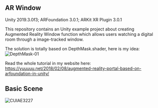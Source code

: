 ## AR Window
Unity 2019.3.0f3; ARFoundation 3.0.1; ARKit XR Plugin 3.0.1

This repository contains an Unity example project about creating Augmented Reality Window function which allows users watching a digital room through a image-tracked window.

The solution is totally based on DepthMask.shader, here is my idea:
![DepthMask-01](https://user-images.githubusercontent.com/45578227/73463064-a3899380-43b7-11ea-8715-929a9b9a7102.png)

Read the whole tutorial in my website here: https://yuuuuu.net/2018/02/08/augmented-reality-portal-based-on-arfoundation-in-unity/

## Basic Scene
![CUIAE3227](https://user-images.githubusercontent.com/45578227/73475299-09cbe180-43cb-11ea-8e6c-1a830792e3e7.gif)
